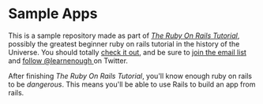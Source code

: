 # Sample Apps

This is a sample repository made as part of [*The Ruby On Rails Tutorial*](https://www.railstutorial.org), possibly the greatest
beginner ruby on rails tutorial in the history of the Universe. You should totally [
check it out](https://www.railstutorial.org), and be sure to [join
the email list](http://learnenough.com/#email_list) and [follow @learnenough
](http://twitter.com/learnenough) on Twitter.

After finishing *The Ruby On Rails Tutorial*, you'll know enough ruby on rails
to be *dangerous*. This means you'll be able to use Rails to build an app from rails.
